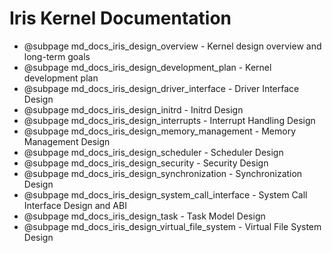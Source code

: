 # Iris Kernel Documentation

- @subpage md_docs_iris_design_overview - Kernel design overview and long-term goals
- @subpage md_docs_iris_design_development_plan - Kernel development plan
- @subpage md_docs_iris_design_driver_interface - Driver Interface Design
- @subpage md_docs_iris_design_initrd - Initrd Design
- @subpage md_docs_iris_design_interrupts - Interrupt Handling Design
- @subpage md_docs_iris_design_memory_management - Memory Management Design
- @subpage md_docs_iris_design_scheduler - Scheduler Design
- @subpage md_docs_iris_design_security - Security Design
- @subpage md_docs_iris_design_synchronization - Synchronization Design
- @subpage md_docs_iris_design_system_call_interface - System Call Interface Design and ABI
- @subpage md_docs_iris_design_task - Task Model Design
- @subpage md_docs_iris_design_virtual_file_system - Virtual File System Design
